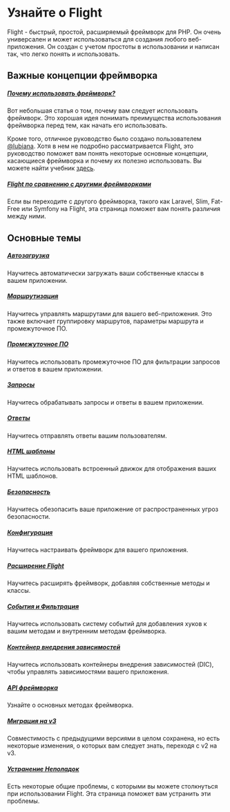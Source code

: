 # Узнайте о Flight

Flight - быстрый, простой, расширяемый фреймворк для PHP. Он очень универсален и может использоваться для создания любого веб-приложения.
Он создан с учетом простоты в использовании и написан так, что легко понять и использовать.

## Важные концепции фреймворка

##### [Почему использовать фреймворк?](/learn/why-frameworks)

Вот небольшая статья о том, почему вам следует использовать фреймворк. Это хорошая идея понимать преимущества использования фреймворка перед тем, как начать его использовать.

Кроме того, отличное руководство было создано пользователем [@lubiana](https://git.php.fail/lubiana). Хотя в нем не подробно рассматривается Flight, 
это руководство поможет вам понять некоторые основные концепции, касающиеся фреймворка и почему их полезно использовать.
Вы можете найти учебник [здесь](https://git.php.fail/lubiana/no-framework-tutorial/src/branch/master/README.md).

##### [Flight по сравнению с другими фреймворками](/learn/flight-vs-another-framework)
Если вы переходите с другого фреймворка, такого как Laravel, Slim, Fat-Free или Symfony на Flight, эта страница поможет вам понять различия между ними.

## Основные темы

##### [Автозагрузка](/learn/autoloading)

Научитесь автоматически загружать ваши собственные классы в вашем приложении.

##### [Маршрутизация](/learn/routing)

Научитесь управлять маршрутами для вашего веб-приложения. Это также включает группировку маршрутов, параметры маршрута и промежуточное ПО.

##### [Промежуточное ПО](/learn/middleware)

Научитесь использовать промежуточное ПО для фильтрации запросов и ответов в вашем приложении.

##### [Запросы](/learn/requests)

Научитесь обрабатывать запросы и ответы в вашем приложении.

##### [Ответы](/learn/responses)

Научитесь отправлять ответы вашим пользователям.

##### [HTML шаблоны](/learn/templates)

Научитесь использовать встроенный движок для отображения ваших HTML шаблонов.

##### [Безопасность](/learn/security)

Научитесь обезопасить ваше приложение от распространенных угроз безопасности.

##### [Конфигурация](/learn/configuration)

Научитесь настраивать фреймворк для вашего приложения.

##### [Расширение Flight](/learn/extending)

Научитесь расширять фреймворк, добавляя собственные методы и классы.

##### [События и Фильтрация](/learn/filtering)

Научитесь использовать систему событий для добавления хуков к вашим методам и внутренним методам фреймворка.

##### [Контейнер внедрения зависимостей](/learn/dependency-injection-container)

Научитесь использовать контейнеры внедрения зависимостей (DIC), чтобы управлять зависимостями вашего приложения.

##### [API фреймворка](/learn/api)

Узнайте о основных методах фреймворка.

##### [Миграция на v3](/learn/migrating-to-v3)
Совместимость с предыдущими версиями в целом сохранена, но есть некоторые изменения, о которых вам следует знать, переходя с v2 на v3.

##### [Устранение Неполадок](/learn/troubleshooting)
Есть некоторые общие проблемы, с которыми вы можете столкнуться при использовании Flight. Эта страница поможет вам устранить эти проблемы.